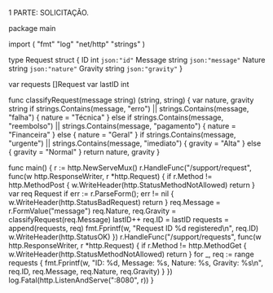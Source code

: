 1 PARTE:
SOLICITAÇÃO.

package main

import (
	"fmt"
	"log"
	"net/http"
	"strings"
)

type Request struct {
	ID       int    `json:"id"`
	Message  string `json:"message"`
	Nature   string `json:"nature"`
	Gravity  string `json:"gravity"`
}

var requests []Request
var lastID int

func classifyRequest(message string) (string, string) {
	var nature, gravity string
	if strings.Contains(message, "erro") || strings.Contains(message, "falha") {
		nature = "Técnica"
	} else if strings.Contains(message, "reembolso") || strings.Contains(message, "pagamento") {
		nature = "Financeira"
	} else {
		nature = "Geral"
	}
	if strings.Contains(message, "urgente") || strings.Contains(message, "imediato") {
		gravity = "Alta"
	} else {
		gravity = "Normal"
	}
	return nature, gravity
}

func main() {
	r := http.NewServeMux()
	r.HandleFunc("/support/request", func(w http.ResponseWriter, r *http.Request) {
		if r.Method != http.MethodPost {
			w.WriteHeader(http.StatusMethodNotAllowed)
			return
		}
		var req Request
		if err := r.ParseForm(); err != nil {
			w.WriteHeader(http.StatusBadRequest)
			return
		}
		req.Message = r.FormValue("message")
		req.Nature, req.Gravity = classifyRequest(req.Message)
		lastID++
		req.ID = lastID
		requests = append(requests, req)
		fmt.Fprintf(w, "Request ID %d registered\n", req.ID)
		w.WriteHeader(http.StatusOK)
	})
	r.HandleFunc("/support/requests", func(w http.ResponseWriter, r *http.Request) {
		if r.Method != http.MethodGet {
			w.WriteHeader(http.StatusMethodNotAllowed)
			return
		}
		for _, req := range requests {
			fmt.Fprintf(w, "ID: %d, Message: %s, Nature: %s, Gravity: %s\n", req.ID, req.Message, req.Nature, req.Gravity)
		}
	})
	log.Fatal(http.ListenAndServe(":8080", r))
}

